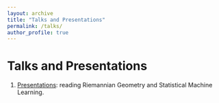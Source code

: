 ```yaml
---
layout: archive
title: "Talks and Presentations"
permalink: /talks/
author_profile: true
---
```

# Talks and Presentations
1. [Presentations](/riegeostatml/): reading Riemannian Geometry and Statistical Machine Learning.

